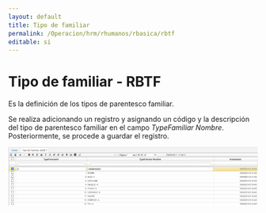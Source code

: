 ```yaml
---
layout: default
title: Tipo de familiar
permalink: /Operacion/hrm/rhumanos/rbasica/rbtf
editable: si
---
```


# Tipo de familiar - RBTF  

Es la definición de los tipos de parentesco familiar. 

Se realiza adicionando un registro y asignando un código y la descripción del tipo de parentesco familiar en el campo _TypeFamiliar Nombre_.  Posteriormente, se procede a guardar el registro. 

![](rbtf.png)
